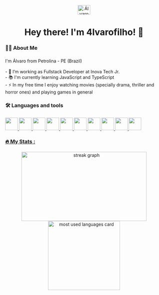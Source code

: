 <div align="center">
  <a href="www.linkedin.com/in/álvaro-filho-3173622b3/" target="blank"><img align="center" src="https://raw.githubusercontent.com/rahuldkjain/github-profile-readme-generator/master/src/images/icons/Social/linked-in-alt.svg" alt="Álvaro Filho" height="30" width="40" /></a>
</div>

###

<h1 align="center">Hey there! I'm 4lvarofilho! 👋</h1>

###

<h3 align="left">👩‍💻  About Me</h3>

###

<p align="left">I'm Álvaro from Petrolina - PE (Brazil)<br><br>- 🔭 I’m working as Fullstack Developer at Inova Tech Jr.<br>- 📚 I'm currently learning JavaScript and TypeScript<br>- ⚡ In my free time I enjoy watching movies (specially drama, thriller and horror ones) and playing games in general</p>

###

<h3 align="left">🛠 Languages and tools</h3>

###
<div align="left">
  <a href="https://developer.mozilla.org/en-US/docs/Web/JavaScript/" target="blank"><img src="https://cdn.jsdelivr.net/gh/devicons/devicon@latest/icons/javascript/javascript-original.svg" width="40" />
  <a href="https://www.typescriptlang.org/" target="blank"><img src="https://cdn.jsdelivr.net/gh/devicons/devicon@latest/icons/typescript/typescript-original.svg" width="40" />
  <a href="https://nodejs.org/en" target="blank"><img src="https://cdn.jsdelivr.net/gh/devicons/devicon@latest/icons/nodejs/nodejs-original-wordmark.svg" width="40" />
  <a href="https://expressjs.com/" target="blank"><img src="https://cdn.jsdelivr.net/gh/devicons/devicon@latest/icons/express/express-original-wordmark.svg" width="40" />
  <a href="https://react.dev/" target="blank"><img src="https://cdn.jsdelivr.net/gh/devicons/devicon@latest/icons/react/react-original.svg" width="40" />
  <a href="https://angular.dev/" target="blank"><img src="https://cdn.jsdelivr.net/gh/devicons/devicon@latest/icons/angular/angular-original.svg" width="40" />
  <a href="https://git-scm.com/" target="blank"><img src="https://cdn.jsdelivr.net/gh/devicons/devicon@latest/icons/git/git-original.svg" width="40" />
  <a href="https://www.mysql.com/" target="blank"><img src="https://cdn.jsdelivr.net/gh/devicons/devicon@latest/icons/mysql/mysql-original-wordmark.svg" width="40" />         
  <a href="https://www.w3schools.com/html/" target="blank"><img src="https://cdn.jsdelivr.net/gh/devicons/devicon@latest/icons/html5/html5-original-wordmark.svg" width="40" />
  <a href="https://developer.mozilla.org/pt-BR/docs/Web/CSS" target="blank"><img src="https://cdn.jsdelivr.net/gh/devicons/devicon@latest/icons/css3/css3-original-wordmark.svg" width="40" />    
</div>

###

<h3 align="left">🔥   My Stats :</h3>

###

<div align="center" display:flex>
  <img src="https://streak-stats.demolab.com?user=4lvarofilho&locale=en&mode=daily&theme=dark&hide_border=false&border_radius=5&order=3" height="220" width="400" alt="streak graph"  />
  <img src="(https://github-readme-stats.vercel.app/api/top-langs/?username=4lvarofilho)](https://github.com/4lvarofilho/github-readme-stats)&locale=en&mode=daily&theme=dark&hide_border=false&border_radius=5&order=3" height="220" width="230" alt="most used languages card" />
</div>

###
